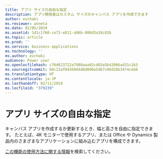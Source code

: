 ```yaml
---
title: アプリ サイズの自由な指定
description: アプリ開発者はカスタム サイズのキャンバス アプリを作成できます
author: evchaki
ms.reviewer: anneta
ms.date: 02/05/2019
ms.assetid: 1d1c1f60-ce73-e811-a96b-000d3a18c83b
ms.topic: article
ms.prod: ''
ms.service: business-applications
ms.technology: ''
ms.author: evchaki
audience: Power user
ms.openlocfilehash: c76d623722a7980aaa92cd03a5b42066ad31c163
ms.sourcegitcommit: b0c22af04369d4d8d0d0a5d67c06d26b3474ceb6
ms.translationtype: HT
ms.contentlocale: ja-JP
ms.lasthandoff: 02/11/2019
ms.locfileid: "379239"
---
```

# <a name="choose-your-own-size-of-app"></a>アプリ サイズの自由な指定




キャンバス アプリを作成するか更新するとき、幅と高さを自由に指定できます。 たとえば、4K モニターで使用するアプリ、または Office や Dynamics 製品内のさまざまなアプリケーションに組み込むアプリを構成できます。

[この機能の使用方法に関する情報](https://docs.microsoft.com/powerapps/maker/canvas-apps/set-aspect-ratio-portrait-landscape)を検索してください。